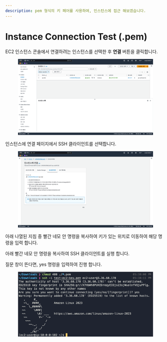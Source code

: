 ```yaml
---
description: pem 형식의 키 페어를 사용하여, 인스턴스에 접근 해보겠습니다.
---
```


# Instance Connection Test (.pem)

EC2 인스턴스 콘솔에서 연결하려는 인스턴스를 선택한 후 **연결** 버튼을 클릭합니다.

<figure><img src="../../.gitbook/assets/image (23).png" alt=""><figcaption></figcaption></figure>

인스턴스에 연결 페이지에서 SSH 클라이언트를 선택합니다.&#x20;

<figure><img src="../../.gitbook/assets/image (24).png" alt=""><figcaption></figcaption></figure>

아래 나열된 지침 중 빨간 네모 안 명령을 복사하여 키가 있는 위치로 이동하여 해당 명령을 입력 합니다.

아래 빨간 네모 안 명령을 복사하여 SSH 클라이언트를 실행 합니다.

질문 창이 뜬다면, yes 명령을 입력하여 진행 합니다.

<figure><img src="../../.gitbook/assets/SCR-20240610-plzw.png" alt=""><figcaption></figcaption></figure>

